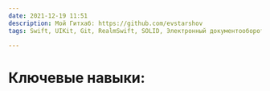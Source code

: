 ```yaml
---
date: 2021-12-19 11:51
description: Мой Гитхаб: https://github.com/evstarshov
tags: Swift, UIKit, Git, RealmSwift, SOLID, Электронный документооборот, Linux, MS SQL

---
```

# Ключевые навыки:

